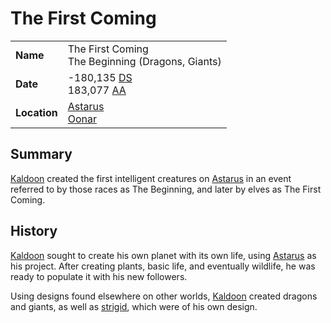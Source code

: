 # The First Coming

|||
| --- | --- |
| **Name** | The First Coming<br>The Beginning (Dragons, Giants) | event.2
| **Date** | -180,135 [DS](../calendars/naissance-calendar.md)<br>183,077 [AA](../calendars/astorian-calendar.md) |
| **Location** | [Astarus](../../planes/astarus.md)<br>[Oonar](../../planes/oonar.md) |

## Summary

[Kaldoon](../../gods/deities/kaldoon.md) created the first intelligent creatures on [Astarus](../../planes/astarus.md) in an event referred to by those races as The Beginning, and later by elves as The First Coming.

## History

[Kaldoon](../../gods/deities/kaldoon.md) sought to create his own planet with its own life, using [Astarus](../../planes/astarus.md) as his project. After creating plants, basic life, and eventually wildlife, he was ready to populate it with his new followers.

Using designs found elsewhere on other worlds, [Kaldoon](../../gods/deities/kaldoon.md) created dragons and giants, as well as [strigid](../../lineages/strigid.md), which were of his own design.
